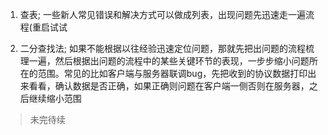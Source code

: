 
1. 查表; 一些新人常见错误和解决方式可以做成列表，出现问题先迅速走一遍流程(重启试试

2. 二分查找法; 如果不能根据以往经验迅速定位问题，那就先把出问题的流程梳理一遍，然后根据出问题的流程中的某些关键环节的表现，一步步缩小问题所在的范围。常见的比如客户端与服务器联调bug，先把收到的协议数据打印出来看看，确认数据是否正确，如果正确则问题在客户端一侧否则在服务器，之后继续缩小范围

>未完待续